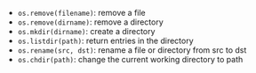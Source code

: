 - `os.remove(filename)`: remove a file
- `os.remove(dirname)`: remove a directory
- `os.mkdir(dirname)`: create a directory
- `os.listdir(path)`: return entries in the directory
- `os.rename(src, dst)`: rename a file or directory from src to dst
- `os.chdir(path)`: change the current working directory to path
